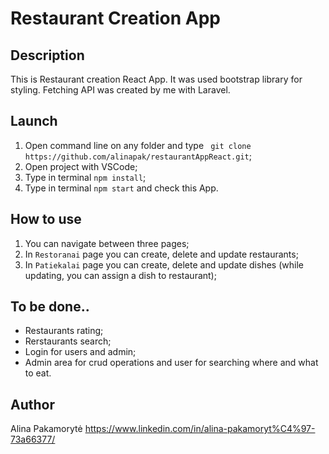 # Restaurant Creation App

## Description
This is Restaurant creation React App. It was used bootstrap library for styling. Fetching API was created by me with Laravel.

## Launch
1. Open command line on any folder and type ` git clone https://github.com/alinapak/restaurantAppReact.git`;
2. Open project with VSCode;
3. Type in terminal `npm install`;
4. Type in terminal `npm start` and check this App.

## How to use
1. You can navigate between three pages;
2. In `Restoranai` page you can create, delete and update restaurants;
3. In `Patiekalai` page you can create, delete and update dishes (while updating, you can assign a dish to restaurant);

## To be done..
* Restaurants rating;
* Rerstaurants search;
* Login for users and admin;
* Admin area for crud operations and user for searching where and what to eat.

## Author
Alina Pakamorytė https://www.linkedin.com/in/alina-pakamoryt%C4%97-73a66377/
